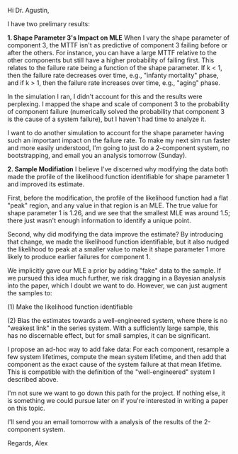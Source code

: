 Hi Dr. Agustin,

I have two prelimary results:

**1. Shape Parameter 3's Impact on MLE**
When I vary the shape parameter of component 3, the MTTF isn't as predictive of component 3 failing before or after the others. For instance, you can have a large MTTF relative to the other components but still have a higher probability of failing first. This relates to the failure rate being a function of the shape parameter. If k < 1, then the failure rate decreases over time, e.g., "infanty mortality" phase, and if k > 1, then the failure rate increases over time, e.g., "aging" phase.

In the simulation I ran, I didn't account for this and the results were perplexing. I mapped the shape and scale of component 3 to the probability of component failure (numerically solved the probability that component 3 is the cause of a system failure), but I haven't had time to analyze it.

I want to do another simulation to account for the shape parameter having such an important impact on the failure rate.
To make my next sim run faster and more easily understood, I'm going to just do a 2-component system, no bootstrapping, and email you an analysis tomorrow (Sunday).

**2. Sample Modifiation**
I believe I've discerned why modifying the data both made the profile of the likelihood function identifiable for shape parameter 1 and improved its estimate.

First, before the modification, the profile of the likelihood function had a flat "peak" region, and any value in that region is an MLE. The true value for shape parameter 1 is 1.26, and we see that the smallest MLE was around 1.5; there just wasn't enough information to identify a unique point.

Second, why did modifying the data improve the estimate? By introducing that change, we made the likelihood function identifiable, but it also nudged the likelihood to peak at a smaller value to make it shape parameter 1 more likely to produce earlier failures for component 1.

We implicitly gave our MLE a prior by adding "fake" data to the sample. If we pursued this idea much further, we risk dragging in a Bayesian analysis into the paper, which I doubt we want to do. However, we can just augment the samples to:

(1) Make the likelihood function identifiable

(2) Bias the estimates towards a well-engineered system, where there is no "weakest link" in the series system. With a sufficiently large sample, this has no discernable effect, but for small samples, it can be significant.

I propose an ad-hoc way to add fake data: For each component, resample a few system lifetimes, compute the mean system lifetime, and then add that component as the exact cause of the system failure at that mean lifetime. This is compatible with the definition of the "well-engineered" system I described above.

I'm not sure we want to go down this path for the project. If nothing else, it is something we could pursue later on if you're interested in writing a paper on this topic. 

I'll send you an email tomorrow with a analysis of the results of the 2-component system.

Regards,
Alex
